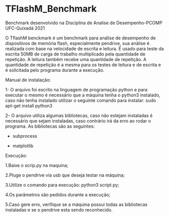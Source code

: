 # TFlashM_Benchmark
Benchmark desenvolvido na Disciplina de Analise de Desempenho-PCOMP UFC-Quixadá 2021


O TflashM benckmark é um benchmark para análise de desempenho de dispositivos de memória flash, especialmente pendrive, sua análise é realizada com base na velocidade de escrita e leitura. É usado para teste da escrita 50MB de carga de trabalho multiplicado pela quantidade de repetição. A leitura também recebe uma quantidade de repetição. A quantidade de repetição é a mesma para os testes de leitura e de escrita e é solicitada pelo programa durante a execução.


Manual de instalação:


1- O arquivo foi escrito na linguagem de programação python e para executar o mesmo é necessário que a máquina tenha o python3 instalado, caso não tenha instalado utilizar o seguinte comando para instalar: sudo apt-get install python3  


2- O arquivo utiliza algumas bibliotecas, caso não estejam instaladas é necessário que sejam instaladas, caso contrário irá da erro ao rodar o programa. As bibliotecas são as seguintes:


- subprocess

- matplotlib


Execução:


1.Baixe o scrip.py na maquina;


2.Pluge o pendrive via usb que deseja testar na máquina;


3.Utilize o comando para execução: python3 script.py;


4.Os parâmetros são pedidos durante a execução;


5.Caso gere erro, verifique se a máquina possui todas as bibliotecas instaladas e se o pendrive esta sendo reconhecido.

